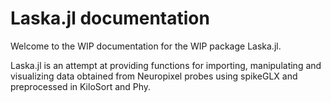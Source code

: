 # Laska.jl documentation

Welcome to the WIP documentation for the WIP package Laska.jl.

Laska.jl is an attempt at providing functions for importing, manipulating and visualizing
data obtained from Neuropixel probes using spikeGLX and preprocessed in KiloSort and Phy.

```@index
```
